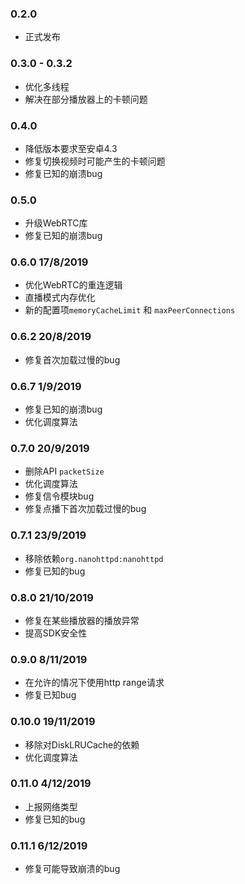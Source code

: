 
### 0.2.0
- 正式发布

### 0.3.0 - 0.3.2
- 优化多线程
- 解决在部分播放器上的卡顿问题

### 0.4.0
- 降低版本要求至安卓4.3
- 修复切换视频时可能产生的卡顿问题
- 修复已知的崩溃bug

### 0.5.0
- 升级WebRTC库
- 修复已知的崩溃bug

### 0.6.0 17/8/2019
- 优化WebRTC的重连逻辑
- 直播模式内存优化
- 新的配置项`memoryCacheLimit` 和 `maxPeerConnections`

### 0.6.2 20/8/2019
- 修复首次加载过慢的bug

### 0.6.7 1/9/2019
- 修复已知的崩溃bug
- 优化调度算法

### 0.7.0 20/9/2019
- 删除API `packetSize`
- 优化调度算法
- 修复信令模块bug
- 修复点播下首次加载过慢的bug

### 0.7.1 23/9/2019
- 移除依赖`org.nanohttpd:nanohttpd`
- 修复已知的bug

### 0.8.0 21/10/2019
- 修复在某些播放器的播放异常
- 提高SDK安全性

### 0.9.0 8/11/2019
- 在允许的情况下使用http range请求
- 修复已知bug

### 0.10.0 19/11/2019
- 移除对DiskLRUCache的依赖
- 优化调度算法

### 0.11.0 4/12/2019
- 上报网络类型
- 修复已知的bug

### 0.11.1 6/12/2019
- 修复可能导致崩溃的bug
